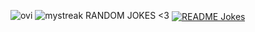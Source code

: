 <img src="https://github-readme-stats.vercel.app/api/top-langs?username=ppparammmm&show_icons=true&locale=en&layout=compact&theme=chartreuse-dark" alt="ovi" /> <img src="https://github-readme-streak-stats.herokuapp.com/?user=ppparammmm&theme=tokyonight" alt="mystreak"/>
RANDOM JOKES <3
<a href="https://readme-jokes.vercel.app"><img align="center" src="https://readme-jokes.vercel.app/api" alt="README Jokes"></a>
